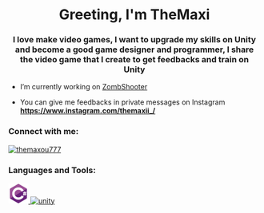 <h1 align="center">Greeting, I'm TheMaxi</h1>
<h3 align="center">I love make video games, I want to upgrade my skills on Unity and become a good game designer and programmer, I share the video game that I create to get feedbacks and train on Unity</h3>

- I’m currently working on [ZombShooter](https://github.com/themaxih/ZombShooter)

- You can give me feedbacks in private messages on Instagram **https://www.instagram.com/themaxii_/**

<h3 align="left">Connect with me:</h3>
<p align="left">
<a href="https://twitter.com/themaxou777" target="blank"><img align="center" src="https://raw.githubusercontent.com/rahuldkjain/github-profile-readme-generator/master/src/images/icons/Social/twitter.svg" alt="themaxou777" height="30" width="40" /></a>

<h3 align="left">Languages and Tools:</h3>
<p align="left"> <a href="https://www.w3schools.com/cs/" target="_blank" rel="noreferrer"> <img src="https://raw.githubusercontent.com/devicons/devicon/master/icons/csharp/csharp-original.svg" alt="csharp" width="40" height="40"/> </a> <a href="https://unity.com/" target="_blank" rel="noreferrer"> <img src="https://www.vectorlogo.zone/logos/unity3d/unity3d-icon.svg" alt="unity" width="40" height="40"/> </a> </p>
